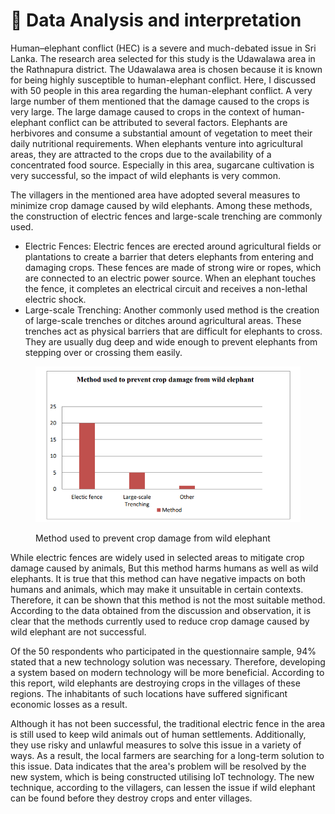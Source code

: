 # 🦣 Data Analysis and interpretation

Human–elephant conflict (HEC) is a severe and much-debated issue in Sri Lanka. The research area selected for this study is the Udawalawa area in the Rathnapura district. The Udawalawa area is chosen because it is known for being highly susceptible to human-elephant conflict. Here, I discussed with 50 people in this area regarding the human-elephant conflict. A very large number of them mentioned that the damage caused to the crops is very large. The large damage caused to crops in the context of human-elephant conflict can be attributed to several factors. Elephants are herbivores and consume a substantial amount of vegetation to meet their daily nutritional requirements. When elephants venture into agricultural areas, they are attracted to the crops due to the availability of a concentrated food source. Especially in this area, sugarcane cultivation is very successful, so the impact of wild elephants is very common.

The villagers in the mentioned area have adopted several measures to minimize crop damage caused by wild elephants. Among these methods, the construction of electric fences and large-scale trenching are commonly used.

* Electric Fences: Electric fences are erected around agricultural fields or plantations to create a barrier that deters elephants from entering and damaging crops. These fences are made of strong wire or ropes, which are connected to an electric power source. When an elephant touches the fence, it completes an electrical circuit and receives a non-lethal electric shock.
* Large-scale Trenching: Another commonly used method is the creation of large-scale trenches or ditches around agricultural areas. These trenches act as physical barriers that are difficult for elephants to cross. They are usually dug deep and wide enough to prevent elephants from stepping over or crossing them easily.



<figure><img src="../../.gitbook/assets/Screenshot 2024-09-19 102933.png" alt=""><figcaption><p>Method used to prevent crop damage from wild elephant</p></figcaption></figure>

While electric fences are widely used in selected areas to mitigate crop damage caused by animals, But this method harms humans as well as wild elephants. It is true that this method can have negative impacts on both humans and animals, which may make it unsuitable in certain contexts. Therefore, it can be shown that this method is not the most suitable method. According to the data obtained from the discussion and observation, it is clear that the methods currently used to reduce crop damage caused by wild elephant are not successful.

Of the 50 respondents who participated in the questionnaire sample, 94% stated that a new technology solution was necessary. Therefore, developing a system based on modern technology will be more beneficial. According to this report, wild elephants are destroying crops in the villages of these regions. The inhabitants of such locations have suffered significant economic losses as a result.&#x20;

Although it has not been successful, the traditional electric fence in the area is still used to keep wild animals out of human settlements. Additionally, they use risky and unlawful measures to solve this issue in a variety of ways. As a result, the local farmers are searching for a long-term solution to this issue. Data indicates that the area's problem will be resolved by the new system, which is being constructed utilising IoT technology. The new technique, according to the villagers, can lessen the issue if wild elephant can be found before they destroy crops and enter villages.
